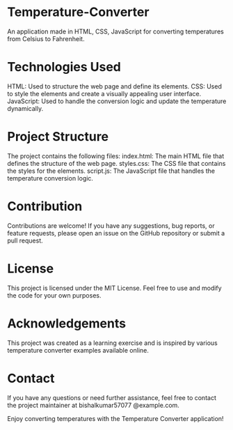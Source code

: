 # Temperature-Converter
An application made in HTML, CSS, JavaScript for converting temperatures from Celsius to Fahrenheit.

# Technologies Used
HTML: Used to structure the web page and define its elements.
CSS: Used to style the elements and create a visually appealing user interface.
JavaScript: Used to handle the conversion logic and update the temperature dynamically.

# Project Structure
The project contains the following files:
index.html: The main HTML file that defines the structure of the web page.
styles.css: The CSS file that contains the styles for the elements.
script.js: The JavaScript file that handles the temperature conversion logic.

# Contribution
Contributions are welcome! If you have any suggestions, bug reports, or feature requests, please open an issue on the GitHub repository or submit a pull request.

# License
This project is licensed under the MIT License. Feel free to use and modify the code for your own purposes.

# Acknowledgements
This project was created as a learning exercise and is inspired by various temperature converter examples available online.

# Contact
If you have any questions or need further assistance, feel free to contact the project maintainer at bishalkumar57077 @example.com.

Enjoy converting temperatures with the Temperature Converter application!
